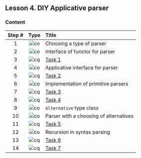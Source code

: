 ## Lesson 4. DIY Applicative parser

### Content
Step # | Type | Title
:---: | :---: | :---
 1 | ![co] | Choosing a type of parser
 2 | ![co] | Interface of functor for parser
 3 | ![cq] | [Task 1](/lesson4/04.md)
 4 | ![co] | Applicative interface for parser
 5 | ![cq] | [Task 2](/lesson4/06.md)
 6 | ![co] | Implementation of primitive parsers
 7 | ![cq] | [Task 3](/lesson4/08.md)
 8 | ![cq] | [Task 4](/lesson4/09.md)
 9 | ![co] | `Alternative` type class
10 | ![co] | Parser with a choosing of alternatives
11 | ![cq] | [Task 5](/lesson4/12.md)
12 | ![co] | Recursion in syntax parsing
13 | ![cq] | [Task 6](/lesson4/14.md)
14 | ![cq] | [Task 7](/lesson4/15.md)

[co]: https://i.imgur.com/mTKW4hg.png "Conspectus"
[tq]: https://i.imgur.com/fqcdfkU.png "Text question"
[fq]: https://i.imgur.com/Ww4q6Lt.png "Essay question"
[cq]: https://i.imgur.com/v0JWPbF.png "Coding question"
